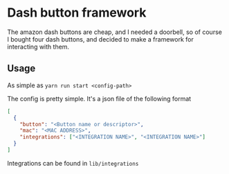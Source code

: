 # Dash button framework

The amazon dash buttons are cheap, and I needed a doorbell, so of course I
bought four dash buttons, and decided to make a framework for interacting with
them.

## Usage

As simple as `yarn run start <config-path>`

The config is pretty simple. It's a json file of the following format

```json
[
  {
    "button": "<Button name or descriptor>",
    "mac": "<MAC ADDRESS>",
    "integrations": ["<INTEGRATION NAME>", "<INTEGRATION NAME>"]
  }
]
```

Integrations can be found in `lib/integrations`
